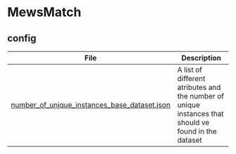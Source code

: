 # MewsMatch

## config


| File                                                           | Description                                                                                          |
|----------------------------------------------------------------|------------------------------------------------------------------------------------------------------|
| [number_of_unique_instances_base_dataset.json](./base_dataset_characteristics.json) | A list of different atributes and the number of unique instances that should ve found in the dataset |
